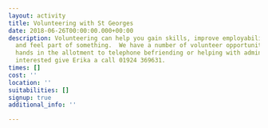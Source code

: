 ```yaml
---
layout: activity
title: Volunteering with St Georges
date: 2018-06-26T00:00:00.000+00:00
description: Volunteering can help you gain skills, improve employability, make friends
  and feel part of something.  We have a number of volunteer opportunities from helping
  hands in the allotment to telephone befriending or helping with admin.  If you are
  interested give Erika a call 01924 369631.
times: []
cost: ''
location: ''
suitabilities: []
signup: true
additional_info: ''

---
```

